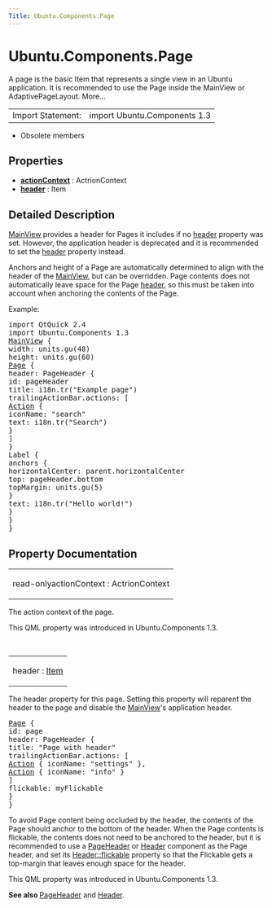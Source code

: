 ```yaml
---
Title: Ubuntu.Components.Page
---
```


# Ubuntu.Components.Page

<span class="subtitle"></span>
<!-- $$$Page-brief -->
<p>A page is the basic Item that represents a single view in an Ubuntu application. It is recommended to use the Page inside the MainView or AdaptivePageLayout. More...</p>
<!-- @@@Page -->
<table class="alignedsummary">
<tr><td class="memItemLeft rightAlign topAlign"> Import Statement:</td><td class="memItemRight bottomAlign"> import Ubuntu.Components 1.3</td></tr></table><ul>
<li>Obsolete members</li>
</ul>
<h2 id="properties">Properties</h2>
<ul>
<li class="fn"><b><b><a href="#actionContext-prop">actionContext</a></b></b> : ActrionContext</li>
<li class="fn"><b><b><a href="#header-prop">header</a></b></b> : Item</li>
</ul>
<!-- $$$Page-description -->
<h2 id="details">Detailed Description</h2>
</p>
<p><a href="Ubuntu.Components.MainView.md">MainView</a> provides a header for Pages it includes if no <a href="#header-prop">header</a> property was set. However, the application header is deprecated and it is recommended to set the <a href="#header-prop">header</a> property instead.</p>
<p>Anchors and height of a Page are automatically determined to align with the header of the <a href="Ubuntu.Components.MainView.md">MainView</a>, but can be overridden. Page contents does not automatically leave space for the Page <a href="#header-prop">header</a>, so this must be taken into account when anchoring the contents of the Page.</p>
<p>Example:</p>
<pre class="qml">import QtQuick 2.4
import Ubuntu.Components 1.3
<span class="type"><a href="Ubuntu.Components.MainView.md">MainView</a></span> {
<span class="name">width</span>: <span class="name">units</span>.<span class="name">gu</span>(<span class="number">48</span>)
<span class="name">height</span>: <span class="name">units</span>.<span class="name">gu</span>(<span class="number">60</span>)
<span class="type"><a href="index.html">Page</a></span> {
<span class="name">header</span>: <span class="name">PageHeader</span> {
<span class="name">id</span>: <span class="name">pageHeader</span>
<span class="name">title</span>: <span class="name">i18n</span>.<span class="name">tr</span>(<span class="string">&quot;Example page&quot;</span>)
<span class="name">trailingActionBar</span>.actions: [
<span class="type"><a href="Ubuntu.Components.Action.md">Action</a></span> {
<span class="name">iconName</span>: <span class="string">&quot;search&quot;</span>
<span class="name">text</span>: <span class="name">i18n</span>.<span class="name">tr</span>(<span class="string">&quot;Search&quot;</span>)
}
]
}
<span class="type">Label</span> {
<span class="type">anchors</span> {
<span class="name">horizontalCenter</span>: <span class="name">parent</span>.<span class="name">horizontalCenter</span>
<span class="name">top</span>: <span class="name">pageHeader</span>.<span class="name">bottom</span>
<span class="name">topMargin</span>: <span class="name">units</span>.<span class="name">gu</span>(<span class="number">5</span>)
}
<span class="name">text</span>: <span class="name">i18n</span>.<span class="name">tr</span>(<span class="string">&quot;Hello world!&quot;</span>)
}
}
}</pre>
<!-- @@@Page -->
<h2>Property Documentation</h2>
<!-- $$$actionContext -->
<table class="qmlname"><tr valign="top" id="actionContext-prop"><td class="tblQmlPropNode"><p><span class="qmlreadonly">read-only</span><span class="name">actionContext</span> : <span class="type">ActrionContext</span></p></td></tr></table><p>The action context of the page.</p>
<p>This QML property was introduced in  Ubuntu.Components 1.3.</p>
<!-- @@@actionContext -->
<br/>
<!-- $$$header -->
<table class="qmlname"><tr valign="top" id="header-prop"><td class="tblQmlPropNode"><p><span class="name">header</span> : <span class="type"><a href="../sdk-14.10/QtQuick.Item.md">Item</a></span></p></td></tr></table><p>The header property for this page. Setting this property will reparent the header to the page and disable the <a href="Ubuntu.Components.MainView.md">MainView</a>'s application header.</p>
<pre class="qml"><span class="type"><a href="index.html">Page</a></span> {
<span class="name">id</span>: <span class="name">page</span>
<span class="name">header</span>: <span class="name">PageHeader</span> {
<span class="name">title</span>: <span class="string">&quot;Page with header&quot;</span>
<span class="name">trailingActionBar</span>.actions: [
<span class="type"><a href="Ubuntu.Components.Action.md">Action</a></span> { <span class="name">iconName</span>: <span class="string">&quot;settings&quot;</span> },
<span class="type"><a href="Ubuntu.Components.Action.md">Action</a></span> { <span class="name">iconName</span>: <span class="string">&quot;info&quot;</span> }
]
<span class="name">flickable</span>: <span class="name">myFlickable</span>
}
}</pre>
<p>To avoid Page content being occluded by the header, the contents of the Page should anchor to the bottom of the header. When the Page contents is flickable, the contents does not need to be anchored to the header, but it is recommended to use a <a href="Ubuntu.Components.PageHeader.md">PageHeader</a> or <a href="Ubuntu.Components.Header.md">Header</a> component as the Page header, and set its <a href="Ubuntu.Components.Header.md#flickable-prop">Header::flickable</a> property so that the Flickable gets a top-margin that leaves enough space for the header.</p>
<p>This QML property was introduced in  Ubuntu.Components 1.3.</p>
<p><b>See also </b><a href="Ubuntu.Components.PageHeader.md">PageHeader</a> and <a href="Ubuntu.Components.Header.md">Header</a>.</p>
<!-- @@@header -->
<br/>
